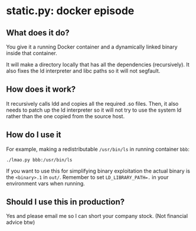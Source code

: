 # static.py: docker episode

## What does it do?

You give it a running Docker container and a dynamically linked binary inside that container.

It will make a directory locally that has all the dependencies (recursively).  It also fixes the ld interpreter and libc paths so it will not segfault.

## How does it work?

It recursively calls ldd and copies all the required .so files. Then, it also needs to patch up the ld interpreter so it will not try to use the system ld rather than the one copied from the source host.

## How do I use it

For example, making a redistributable `/usr/bin/ls` in running container `bbb`:

`./lmao.py bbb:/usr/bin/ls`

If you want to use this for simplifying binary exploitation the actual binary is the `<binary>.1` in `out/`. Remember to set `LD_LIBRARY_PATH=.` in your environment vars when running.

## Should I use this in production?

Yes and please email me so I can short your company stock. (Not financial advice btw)
